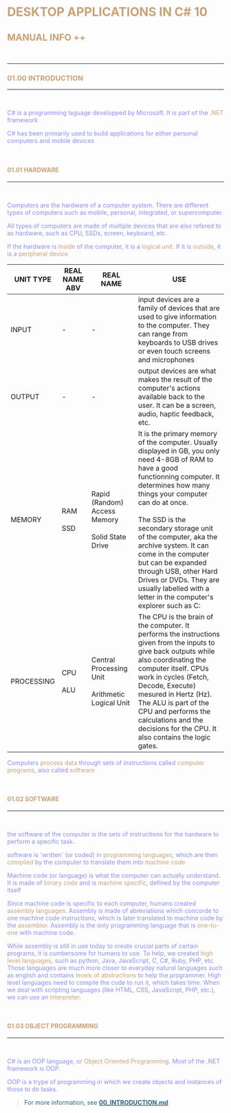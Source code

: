 <span style="color:#8C8CF7">

# <span style="color:#C9A176">DESKTOP APPLICATIONS IN C# 10
## <span style="color:#C9A176">MANUAL INFO ++

<br>

________
### <a id="introduction"><span style="color:#C9A176">01.00 INTRODUCTION</a>
________________

<br>

C# is a programming laguage developped by Microsoft. It is part of the <span style="color:C9A176">.NET</span> framework

C# has been primarily used to build applications for either personal computers and mobile devices

<br>

#### <a id="hardwareIntro"><span style="color:#C9A176">01.01 HARDWARE</a>
---------------------
<br>

Computers are the hardware of a computer system. There are different types of computers such as mobile, personal, integrated, or supercomputer.

All types of computers are made of multiple devices that are also refered to as hardware, such as CPU, SSDs, screen, keyboard, etc.

If the hardware is <span style="color:C9A176">inside</span> of the computer, it is a <span style="color:C9A176">logical unit</span>. If it is <span style="color:C9A176">outside</span>, it is a <span style="color:C9A176">peripheral device</span>

| UNIT TYPE | REAL NAME ABV | REAL NAME | USE |
|-----------|---------------|-----------|-----|
| INPUT     |      -        |  -        | input devices are a family of devices that are used to give information to the computer. They can range from keyboards to USB drives or even touch screens and microphones |
| OUTPUT    |     -          |    -      | output devices are what makes the result of the computer's actions available back to the user. It can be a screen, audio, haptic feedback, etc. |
| MEMORY   | RAM <br> <br> SSD  | Rapid (Random) Access Memory <br> <br> Solid State Drive | It is the primary memory of the computer. Usually displayed in GB, you only need 4-8GB of RAM to have a good functionning computer. It determines how many things your computer can do at once. <br> <br> The SSD is the secondary storage unit of the computer, aka the archive system. It can come in the computer but can be expanded through USB, other Hard Drives or DVDs. They are usually labelled with a letter in the computer's explorer such as C:|
| PROCESSING | CPU <br> <br> ALU | Central Processing Unit <br> <br> Arithmetic Logical Unit | The CPU is the brain of the computer. It performs the instructions given from the inputs to give back outputs while also coordinating the computer itself. CPUs work in cycles (Fetch, Decode, Execute) mesured in Hertz (Hz). <br> The ALU is part of the CPU and performs the calculations and the decisions for the CPU. It also contains the logic gates. |

Computers <span style="color:C9A176">process data</span> through sets of instructions called <span style="color:C9A176">computer programs</span>, also called <span style="color:C9A176">software</span>


<br>

#### <a id="softwareIntro"><span style="color:#C9A176">01.02 SOFTWARE</a>
---------------------
<br>

the software of the computer is the sets of instructions for the hardware to perform a specific task.

software is 'written' (or coded) in <span style="color:C9A176">programming languages</span>, which are then <span style="color:C9A176">compiled</span> by the computer to translate them into <span style="color:C9A176">machine code</span>

Machine code (or language) is what the computer can actually understand. It is made of <span style="color:C9A176">binary code</span> and is <span style="color:C9A176">machine specific</span>, defined by the computer itself

Since machine code is specific to each computer, humans created <span style="color:C9A176">assembly languages</span>. Assembly is made of abreviations which concorde to one machine code instructions, which is later translated to machine code by the <span style="color:C9A176">assembler</span>. Assembly is the only programming language that is <span style="color:C9A176">one-to-one</span> with machine code.

While assembly is still in use today to create crucial parts of certain programs, it is cumbersome for humans to use. To help, we created <span style="color:C9A176">high level languages</span>, such as python, Java, JavaScript, C, C#, Ruby, PHP, etc. Those languages are much more closer to everyday natural languages such as english and contains <span style="color:C9A176">levels of abstractions</span> to help the programmer.
High level languages need to compile the code to run it, which takes time. When we deal with scripting languages (like HTML, CSS, JavaScript, PHP, etc.), we can use an <span style="color:C9A176">interpreter</span>.


<br>

#### <a id="OOPIntro"><span style="color:#C9A176">01.03 OBJECT PROGRAMMING</a>
---------------------
<br>

C# is an OOP language, or <span style="color:C9A176">Object Oriented Programming</span>. Most of the .NET framework is OOP.

OOP is a trype of programming in which we create objects and instances of those to do tasks.

> <span style="color:#2C6485"> For more information, see <a href="00_INTRODUCTION.md"><span style="color:#2C6485">**00_INTRODUCTION.md**</a>









